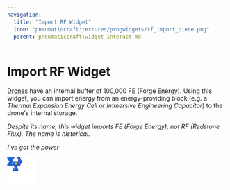 ```yaml
---
navigation:
  title: "Import RF Widget"
  icon: "pneumaticcraft:textures/progwidgets/rf_import_piece.png"
  parent: pneumaticcraft:widget_interact.md
---
```


# Import RF Widget

[Drones](../tools/drone.md) have an internal buffer of 100,000 FE (Forge Energy).  Using this widget, you can import energy from an energy-providing block (e.g. a *Thermal Expansion Energy Cell* or *Immersive Engineering Capacitor*) to the drone's internal storage.

*Despite its name, this widget imports FE (Forge Energy), not RF (Redstone Flux). The name is historical.*

*I've got the power*

![](rf_import_piece.png)

